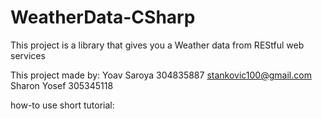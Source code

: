 # WeatherData-CSharp
This project is a library that gives you a Weather data from REStful web services

This project made by:
Yoav Saroya 304835887 stankovic100@gmail.com
Sharon Yosef 305345118 

how-to use short tutorial: 

